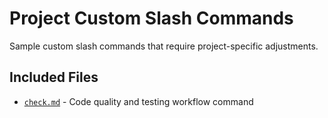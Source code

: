 # Project Custom Slash Commands

Sample custom slash commands that require project-specific adjustments.

## Included Files

- [`check.md`](check.md) - Code quality and testing workflow command
